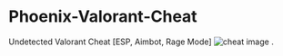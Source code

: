 # Phoenix-Valorant-Cheat
Undetected Valorant Cheat [ESP, Aimbot, Rage Mode]
![cheat image](https://user-images.githubusercontent.com/101410723/158055754-7ce153c8-07b2-48d1-bfa7-b67db395e5a2.png)
.
